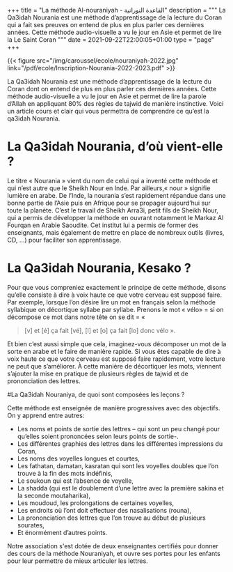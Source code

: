 +++
title = "La méthode Al-nouraniyah - القاعدة النورانية"
description = """ La Qa3idah Nourania est une méthode d’apprentissage de la lecture
du Coran qui a fait ses preuves on entend de plus en plus parler ces dernières
années. Cette méthode audio-visuelle a vu le jour en Asie et permet de lire la
Le Saint Coran """
date = 2021-09-22T22:00:05+01:00
type = "page"
+++

{{< figure src="/img/caroussel/ecole/nouraniyah-2022.jpg"
link="/pdf/ecole/Inscription-Nourania-2022-2023.pdf" >}}

La Qa3idah Nourania est une méthode d’apprentissage de la lecture du Coran dont
on entend de plus en plus parler ces dernières années. Cette méthode
audio-visuelle a vu le jour en Asie et permet de lire la parole d’Allah en
appliquant 80% des règles de tajwid de manière instinctive. Voici un article
cours et clair qui vous permettra de comprendre ce qu’est la qa3idah Nourania.

# La Qa3idah Nourania, d’où vient-elle ?

Le titre « Nourania » vient du nom de celui qui a inventé cette méthode et qui
n’est autre que le Sheikh Nour en Inde. Par ailleurs,« nour » signifie lumière
en arabe. De l’Inde, la nourania s’est rapidement répandue dans une bonne partie
de l’Asie puis en Afrique pour se propager aujourd’hui sur toute la planète.
C’est le travail de Sheikh Arra3i, petit fils de Sheikh Nour, qui a permis de
développer la méthode en ouvrant notamment le Markaz Al Fourqan en Arabie
Saoudite. Cet institut lui a permis de former des enseignants, mais également de
mettre en place de nombreux outils (livres, CD, …) pour faciliter son
apprentissage.

# La Qa3idah Nourania, Kesako ?

Pour que vous compreniez exactement le principe de cette méthode, disons qu’elle
consiste à dire à voix haute ce que votre cerveau est supposé faire. Par
exemple, lorsque l’on désire lire un mot en français selon la méthode syllabique
on décortique syllabe par syllabe. Prenons le mot « vélo» = si on décompose ce
mot dans notre tête on se dit = «

>[v] et [é] ça fait [vé], [l] et [o] ça fait [lo] donc vélo ».

Et bien c’est aussi simple que cela, imaginez-vous décomposer un mot de la sorte
en arabe et le faire de manière rapide. Si vous êtes capable de dire à voix
haute ce que votre cerveau est supposé faire rapidement, votre lecture ne peut
que s’améliorer. À cette manière de décortiquer les mots, viennent s’ajouter la
mise en pratique de plusieurs règles de tajwid et de prononciation des lettres.

#La Qa3idah Nouraniya, de quoi sont composées les leçons ?

Cette méthode est enseignée de manière progressives avec des objectifs. On y apprend entre autres:

* Les noms et points de sortie des lettres – qui sont un peu changé pour qu’elles soient prononcées selon leurs points de sortie-.
* Les différentes graphies des lettres dans les différentes impressions du Coran,
* Les noms des voyelles longues et courtes,
* Les fathatan, damatan, kasratan qui sont les voyelles doubles que l’on trouve à la fin des mots indéfinis,
* Le soukoun qui est l’absence de voyelle,
* La shadda (qui est le doublement d’une lettre avec la première sakina et la seconde moutaharika),
* Les moudoud, les prolongations de certaines voyelles,
* Les endroits où l’ont doit effectuer des nasalisations (rouna),
* La prononciation des lettres que l’on trouve au début de plusieurs sourates,
* Et énormément d’autres points.

Notre association s'est dotée de deux enseignantes certifiés pour donner des
cours de la méthode Nouraniyah, et ouvre ses portes pour les enfants pour leur
permettre de mieux articuler les lettres.
